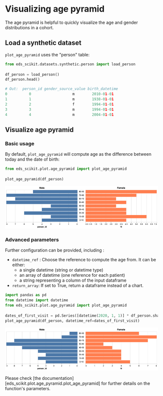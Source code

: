 # Visualizing age pyramid

The age pyramid is helpful to quickly visualize the age and gender distributions in a cohort.

## Load a synthetic dataset

`plot_age_pyramid` uses the "person" table:

```python
from eds_scikit.datasets.synthetic.person import load_person

df_person = load_person()
df_person.head()
```

```python
# Out:  person_id gender_source_value birth_datetime
0          0                   m        2010-01-01
1          1                   m        1938-01-01
2          2                   f        1994-01-01
3          3                   m        1994-01-01
4          4                   m        2004-01-01
```

## Visualize age pyramid

### Basic usage

By default, `plot_age_pyramid` will compute age as the difference between today and the date of birth:

```python
from eds_scikit.plot.age_pyramid import plot_age_pyramid

plot_age_pyramid(df_person)
```

![age_pyramid_default](age_pyramid_default.png)

### Advanced parameters

Further configuration can be provided, including :
- `datetime_ref` : Choose the reference to compute the age from. It can be either:
  - a single datetime (string or datetime type)
  - an array of datetime (one reference for each patient)
  - a string representing a column of the input dataframe
- `return_array`: If set to True, return a dataframe instead of a chart.

```python
import pandas as pd
from datetime import datetime
from eds_scikit.plot.age_pyramid import plot_age_pyramid

dates_of_first_visit = pd.Series([datetime(2020, 1, 1)] * df_person.shape[0])
plot_age_pyramid(df_person, datetime_ref=dates_of_first_visit)
```

![age_pyramid_single_ref.png](age_pyramid_single_ref.png)


Please check [the documentation][eds_scikit.plot.age_pyramid.plot_age_pyramid] for further details on the function's parameters.
